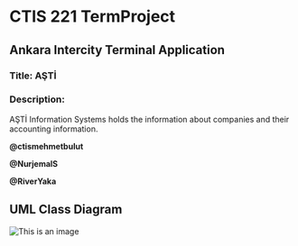 # CTIS 221 TermProject

## Ankara Intercity Terminal Application

### Title: AŞTİ
### Description: 
AŞTİ Information Systems holds the information about companies and their accounting information.

**@ctismehmetbulut**

**@NurjemalS**

**@RiverYaka**

## UML Class Diagram

![This is an image](https://github.com/ctismehmetbulut/TermProject/blob/main/UML-Class-Diagram.png)
